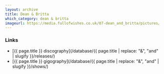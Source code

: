 ```yaml
---
layout: archive
title: Dean & Britta
which_category: dean & britta
imageurl: https://media.fullofwishes.co.uk/07-dean_and_britta/pictures/dean-and-britta-home-img.jpg
---
```

### Links
 - [{{ page.title }} discography](/database/{{ page.title | replace: "&", "and" | slugify }}/releases/)
 - [{{ page.title }} gigography](/database/{{ page.title | replace: "&", "and" | slugify }}/shows/)
